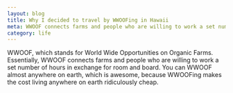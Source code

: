 ```yaml
---
layout: blog
title: Why I decided to travel by WWOOFing in Hawaii
meta: WWOOF connects farms and people who are willing to work a set number of hours in exchange for room and board.
category: life
---
```


WWOOF, which stands for World Wide Opportunities on Organic Farms. Essentially, WWOOF connects farms and people who are willing to work a set number of hours in exchange for room and board. You can WWOOF almost anywhere on earth, which is awesome, because WWOOFing makes the cost living anywhere on earth ridiculously cheap.
